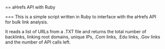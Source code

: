 == aHrefs API with Ruby

=== This is a simple script written in Ruby to interface with the aHrefs API for bulk link analysis.

It reads a list of URLs from a .TXT file and returns the total number of backlinks, linking root domains, unique IPs, .Com links, .Edu links, .Gov links and the number of API calls left.